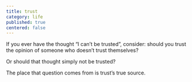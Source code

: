 ```yaml
---
title: trust
category: life
published: true
centered: false
---
```


If you ever have the thought
“I can’t be trusted”,
consider:
should you trust the opinion
of someone
who doesn’t trust
themselves?

Or should that thought
simply not be trusted?

The place
that question comes from
is trust’s true source.
